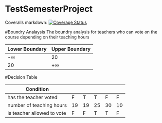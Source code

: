 # TestSemesterProject

Coveralls markdown:
[![Coverage Status](https://coveralls.io/repos/github/lovrobiljeskovic/TestSemesterProject/badge.svg?branch=lovro/testcoverage)](https://coveralls.io/github/lovrobiljeskovic/TestSemesterProject?branch=lovro/testcoverage)

#Boundry Analaysis
The boundry analysis for teachers who can vote on the course depending on their teaching hours

| Lower Boundary  | Upper Boundary |
| ------------- | ------------- |
| -∞  | 20  |
| 20  | +∞  |


#Decision Table


| Condition  | | | | ||
| ------------- | ------------- | ------------- | ------------- | ------------- | ------------- |
| has the teacher voted | F | T | T | F| F | 
| number of teaching hours |19| 19| 25| 30| 10|
| is teacher allowed to vote| F| F| T| T| F|

